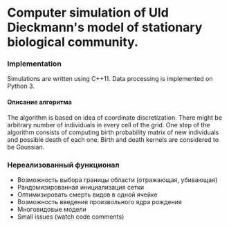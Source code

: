 # Computer simulation of Uld Dieckmann's model of stationary biological community.

### Implementation
Simulations are written using C++11. Data processing is implemented on Python 3.

#### Описание алгоритма
The algorithm is based on idea of coordinate discretization. There might be arbitrary number of individuals in every cell of the grid.
One step of the algorithm consists of computing birth probability matrix of new individuals and possible death of each one. Birth and death kernels are considered to be Gaussian.

### Нереализованный функционал
 * Возможность выбора границы области (отражающая, убивающая)
 * Рандомизированная инициализация сетки
 * Оптимизировать смерть видов в одной ячейке
 * Возможность введения произвольного ядра рождения
 * Многовидовые модели
 * Small issues (watch code comments)
